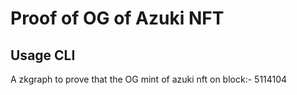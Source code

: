 # Proof of OG of Azuki NFT

## Usage CLI

A zkgraph to prove that the OG mint of azuki nft on block:- 5114104
